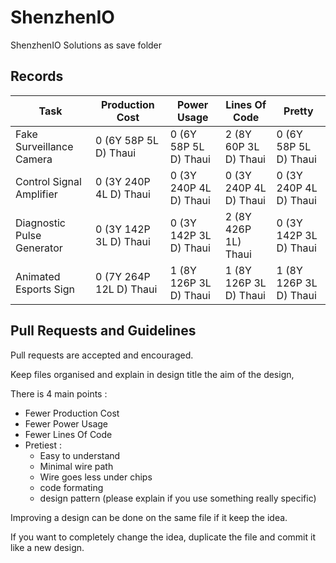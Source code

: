 # ShenzhenIO
ShenzhenIO Solutions as save folder

## Records

Task                       | Production Cost         | Power Usage            | Lines Of Code          | Pretty
-------------------------- | ----------------------- | ---------------------- | ---------------------- | ----------------------
Fake Surveillance Camera   | 0 (6Y  58P  5L D) Thaui | 0 (6Y  58P 5L D) Thaui | 2 (8Y  60P 3L D) Thaui | 0 (6Y  58P 5L D) Thaui
Control Signal Amplifier   | 0 (3Y 240P  4L D) Thaui | 0 (3Y 240P 4L D) Thaui | 0 (3Y 240P 4L D) Thaui | 0 (3Y 240P 4L D) Thaui
Diagnostic Pulse Generator | 0 (3Y 142P  3L D) Thaui | 0 (3Y 142P 3L D) Thaui | 2 (8Y 426P 1L)   Thaui | 0 (3Y 142P 3L D) Thaui
Animated Esports Sign      | 0 (7Y 264P 12L D) Thaui | 1 (8Y 126P 3L D) Thaui | 1 (8Y 126P 3L D) Thaui | 1 (8Y 126P 3L D) Thaui

## Pull Requests and Guidelines

Pull requests are accepted and encouraged.

Keep files organised and explain in design title the aim of the design, 

There is 4 main points :
 * Fewer Production Cost
 * Fewer Power Usage
 * Fewer Lines Of Code
 * Pretiest :
   * Easy to understand
   * Minimal wire path
   * Wire goes less under chips
   * code formating
   * design pattern (please explain if you use something really specific)
 
Improving a design can be done on the same file if it keep the idea.

If you want to completely change the idea, duplicate the file and commit it like a new design.
